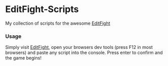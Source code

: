 # EditFight-Scripts
My collection of scripts for the awesome [EditFight](http://editfight.com/)

### Usage
Simply visit [EditFight](http://editfight.com/), open your browsers dev tools (press F12 in most browsers)
and paste any script into the console. Press enter to confirm and the game begins!


